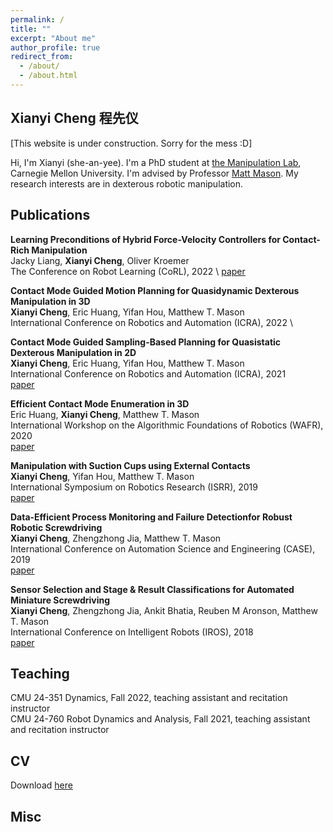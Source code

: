 ```yaml
---
permalink: /
title: ""
excerpt: "About me"
author_profile: true
redirect_from:
  - /about/
  - /about.html
---
```


Xianyi Cheng 程先仪
-----
[This website is under construction. Sorry for the mess :D]

Hi, I'm Xianyi (she-an-yee). I'm a PhD student at [the Manipulation Lab](http://mlab.ri.cmu.edu), Carnegie Mellon University. I'm advised by Professor [Matt Mason](http://www.cs.cmu.edu/~mason/). My research interests are in dexterous robotic manipulation.

## Publications

**Learning Preconditions of Hybrid Force-Velocity Controllers for Contact-Rich Manipulation** \
Jacky Liang, **Xianyi Cheng**, Oliver Kroemer \
The Conference on Robot Learning (CoRL), 2022 \ 
[paper](https://arxiv.org/abs/2206.12728)

**Contact Mode Guided Motion Planning for Quasidynamic Dexterous Manipulation in 3D** \
**Xianyi Cheng**, Eric Huang, Yifan Hou, Matthew T. Mason \
International Conference on Robotics and Automation (ICRA), 2022 \

**Contact Mode Guided Sampling-Based Planning for Quasistatic Dexterous Manipulation in 2D** \
**Xianyi Cheng**, Eric Huang, Yifan Hou, Matthew T. Mason \
International Conference on Robotics and Automation (ICRA), 2021 \
[paper](https://arxiv.org/abs/2011.01454)

**Efficient Contact Mode Enumeration in 3D** \
Eric Huang, **Xianyi Cheng**, Matthew T. Mason \
International Workshop on the Algorithmic Foundations of Robotics (WAFR), 2020 \
[paper](http://robotics.cs.rutgers.edu/wafr2020/wp-content/uploads/sites/7/2020/05/WAFR_2020_FV_73.pdf)

**Manipulation with Suction Cups using External Contacts** \
**Xianyi Cheng**, Yifan Hou, Matthew T. Mason  \
International Symposium on Robotics Research (ISRR), 2019 \
[paper](https://xianyicheng.github.io/files/cheng_isrr19.pdf)

**Data-Efficient  Process  Monitoring  and  Failure  Detectionfor  Robust  Robotic  Screwdriving** \
**Xianyi Cheng**, Zhengzhong Jia, Matthew T. Mason \
International Conference on Automation Science and Engineering (CASE), 2019 \
[paper](https://xianyicheng.github.io/files/cheng_case19.pdf)

**Sensor Selection and Stage & Result Classifications for Automated Miniature Screwdriving** \
**Xianyi Cheng**, Zhengzhong Jia, Ankit Bhatia, Reuben M Aronson, Matthew T. Mason \
International Conference on Intelligent Robots (IROS), 2018 \
[paper](https://xianyicheng.github.io/files/cheng_iros18.pdf)

## Teaching 
CMU 24-351 Dynamics, Fall 2022, teaching assistant and recitation instructor \
CMU 24-760 Robot Dynamics and Analysis, Fall 2021, teaching assistant and recitation instructor

## CV

Download [here](https://xianyicheng.github.io/files/Xianyi_CV.pdf)

## Misc